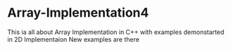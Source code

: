 # Array-Implementation4
This ia all about Array Implementation in C++ with examples demonstarted in 2D Implementaion
New examples are there
